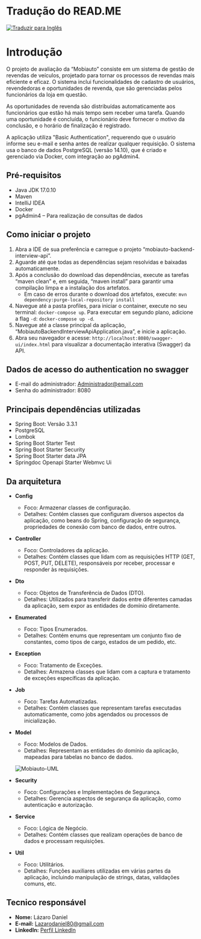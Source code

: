 # Tradução do READ.ME

[![Traduzir para Inglês](https://img.shields.io/badge/traduzir-Google%20Translate-blue)](https://translate.google.com/translate?sl=auto&tl=en&u=https://github.com/lazarocoder/mobiauto-backend-interview)

# Introdução

O projeto de avaliação da “Mobiauto” consiste em um sistema de gestão de revendas de veículos, projetado para tornar os processos de revendas mais eficiente e eficaz. O sistema inclui funcionalidades de cadastro de usuários, revendedoras e oportunidades de revenda, que são gerenciadas pelos funcionários da loja em questão.

As oportunidades de revenda são distribuídas automaticamente aos funcionários que estão há mais tempo sem receber uma tarefa. Quando uma oportunidade é concluída, o funcionário deve fornecer o motivo da conclusão, e o horário de finalização é registrado.

A aplicação utiliza "Basic Authentication", requerendo que o usuário informe seu e-mail e senha antes de realizar qualquer requisição. O sistema usa o banco de dados PostgreSQL (versão 14.10), que é criado e gerenciado via Docker, com integração ao pgAdmin4.

## Pré-requisitos

- Java JDK 17.0.10
- Maven
- IntelliJ IDEA
- Docker
- pgAdmin4 – Para realização de consultas de dados

## Como iniciar o projeto

1. Abra a IDE de sua preferência e carregue o projeto “mobiauto-backend-interview-api”.
2. Aguarde até que todas as dependências sejam resolvidas e baixadas automaticamente.
3. Após a conclusão do download das dependências, execute as tarefas “maven clean” e, em seguida, “maven install” para garantir uma compilação limpa e a instalação dos artefatos.
   - Em caso de erros durante o download dos artefatos, execute: `mvn dependency:purge-local-repository install`
4. Navegue até a pasta profiles, para iniciar o container, execute no seu terminal: `docker-compose up`. Para executar em segundo plano, adicione a flag `-d`: `docker-compose up -d`.
5. Navegue até a classe principal da aplicação, “MobiautoBackendInterviewApiApplication.java”, e inicie a aplicação.
6. Abra seu navegador e acesse: `http://localhost:8080/swagger-ui/index.html` para visualizar a documentação interativa (Swagger) da API.

## Dados de acesso do authentication no swagger

- E-mail do administrador: Administrador@email.com
- Senha do administrador: 8080

## Principais dependências utilizadas

- Spring Boot: Versão 3.3.1
- PostgreSQL
- Lombok
- Spring Boot Starter Test
- Spring Boot Starter Security
- Spring Boot Starter data JPA
- Springdoc Openapi Starter Webmvc Ui

## Da arquitetura

- **Config**
  - Foco: Armazenar classes de configuração.
  - Detalhes: Contém classes que configuram diversos aspectos da aplicação, como beans do Spring, configuração de segurança, propriedades de conexão com banco de dados, entre outros.
- **Controller**
  - Foco: Controladores da aplicação.
  - Detalhes: Contém classes que lidam com as requisições HTTP (GET, POST, PUT, DELETE), responsáveis por receber, processar e responder às requisições.
- **Dto**
  - Foco: Objetos de Transferência de Dados (DTO).
  - Detalhes: Utilizados para transferir dados entre diferentes camadas da aplicação, sem expor as entidades de domínio diretamente.
- **Enumerated**
  - Foco: Tipos Enumerados.
  - Detalhes: Contém enums que representam um conjunto fixo de constantes, como tipos de cargo, estados de um pedido, etc.
- **Exception**
  - Foco: Tratamento de Exceções.
  - Detalhes: Armazena classes que lidam com a captura e tratamento de exceções específicas da aplicação.
- **Job**
  - Foco: Tarefas Automatizadas.
  - Detalhes: Contém classes que representam tarefas executadas automaticamente, como jobs agendados ou processos de inicialização.
- **Model**
  - Foco: Modelos de Dados.
  - Detalhes: Representam as entidades do domínio da aplicação, mapeadas para tabelas no banco de dados.

   ![Mobiauto-UML](https://github.com/lazarocoder/mobiauto-backend-interview/assets/63754729/b928cdaa-eeec-4fc8-8aa8-daa9ffe9059b)

- **Security**
  - Foco: Configurações e Implementações de Segurança.
  - Detalhes: Gerencia aspectos de segurança da aplicação, como autenticação e autorização.
- **Service**
  - Foco: Lógica de Negócio.
  - Detalhes: Contém classes que realizam operações de banco de dados e processam requisições.
- **Util**
  - Foco: Utilitários.
  - Detalhes: Funções auxiliares utilizadas em várias partes da aplicação, incluindo manipulação de strings, datas, validações comuns, etc.



## Tecnico responsável

- **Nome:** Lázaro Daniel
- **E-mail:** Lazarodaniel80@gmail.com
- **LinkedIn:** [Perfil LinkedIn](https://www.linkedin.com/in/l%C3%A1zaro-silva-desenvolvedor/?locale=pt_BR)
